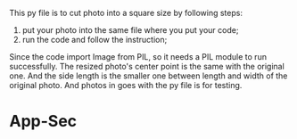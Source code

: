 This py file is to cut photo into a square size by following steps:

1. put your photo into the same file where you put your code;
2. run the code and follow the instruction;

Since the code import Image from PIL, so it needs a PIL module to run successfully.
The resized photo's center point is the same with the original one. And the side length is the smaller one between length and width of the original photo.
And photos in goes with the py file is for testing.

# App-Sec
